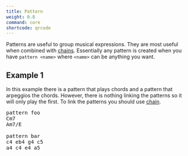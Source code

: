 ```yaml
---
title: Pattern
weight: 0.8
command: core
shortcode: qrcode
---
```


Patterns are useful to group musical expressions. They are most useful when combined with [chains](#chain). Essentially any pattern is created when you have `pattern <name>` where `<name>` can be anything you want.

## Example 1

In this example there is a pattern that plays chords and a pattern that arpeggios the chords. However, there is nothing linking the patterns so it will only play the first. To link the patterns you should use [chain](#chain).
<pre class="shiny">pattern foo
Cm7
Am7/E

pattern bar
c4 eb4 g4 c5
a4 c4 e4 a5
</pre>
